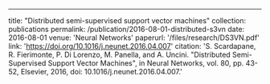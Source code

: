 ---
title: "Distributed semi-supervised support vector machines"
collection: publications
permalink: /publication/2016-08-01-distributed-s3vn
date: 2016-08-01
venue: 'Neural Networks'
paperurl: '/files/research/DS3VN.pdf'
link: 'https://doi.org/10.1016/j.neunet.2016.04.007'
citation: 'S. Scardapane, R. Fierimonte, P. Di Lorenzo, M. Panella, and A. Uncini. "Distributed Semi-Supervised Support Vector Machines", in Neural Networks, vol. 80, pp. 43-52, Elsevier, 2016, doi: 10.1016/j.neunet.2016.04.007.'